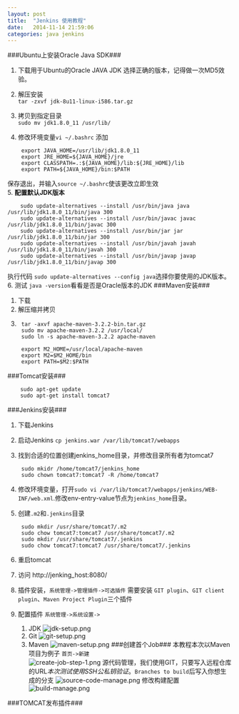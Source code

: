 ```yaml
---
layout: post
title:  "Jenkins 使用教程"
date:   2014-11-14 21:59:06
categories: java jenkins
---
```

###Ubuntu上安装Oracle Java SDK###
1. 下载用于Ubuntu的Oracle JAVA JDK 选择正确的版本，记得做一次MD5效验。
2. 解压安装  
	`tar -zxvf jdk-8u11-linux-i586.tar.gz`
3. 拷贝到指定目录  
	`sudo mv jdk1.8.0_11 /usr/lib/`
4. 修改环境变量`vi ~/.bashrc` 添加  

		export JAVA_HOME=/usr/lib/jdk1.8.0_11  
		export JRE_HOME=${JAVA_HOME}/jre  
		export CLASSPATH=.:${JAVA_HOME}/lib:${JRE_HOME}/lib  
		export PATH=${JAVA_HOME}/bin:$PATH  

  保存退出，并输入`source ~/.bashrc`使该更改立即生效  
5. **配置默认JDK版本**  

		sudo update-alternatives --install /usr/bin/java java /usr/lib/jdk1.8.0_11/bin/java 300
		sudo update-alternatives --install /usr/bin/javac javac /usr/lib/jdk1.8.0_11/bin/javac 300
		sudo update-alternatives --install /usr/bin/jar jar /usr/lib/jdk1.8.0_11/bin/jar 300
		sudo update-alternatives --install /usr/bin/javah javah /usr/lib/jdk1.8.0_11/bin/javah 300
		sudo update-alternatives --install /usr/bin/javap javap /usr/lib/jdk1.8.0_11/bin/javap 300
执行代码 `sudo update-alternatives --config java`选择你要使用的JDK版本。  
6. 测试 `java -version`看看是否是Oracle版本的JDK
###Maven安装###
1. 下载
2. 解压缩并拷贝  
3. 
		tar -axvf apache-maven-3.2.2-bin.tar.gz
		sudo mv apache-maven-3.2.2 /usr/local/
		sudo ln -s apache-maven-3.2.2 apache-maven

		export M2_HOME=/usr/local/apache-maven
		export M2=$M2_HOME/bin
		export PATH=$M2:$PATH
###Tomcat安装###

		sudo apt-get update
		sudo apt-get install tomcat7

###Jenkins安装###
1. 下载Jenkins
2. 启动Jenkins `cp jenkins.war /var/lib/tomcat7/webapps`
3. 找到合适的位置创建jenkins_home目录，并修改目录所有者为tomcat7

		sudo mkidr /home/tomcat7/jenkins_home
		sudo chown tomcat7:tomcat7 -R /home/tomcat7
3. 修改环境变量，打开`sudo vi /var/lib/tomcat7/webapps/jenkins/WEB-INF/web.xml`.修改env-entry-value节点为`jenkins_home`目录。
4. 创建`.m2`和`.jenkins`目录

		sudo mkdir /usr/share/tomcat7/.m2
		sudo chow tomcat7:tomcat7 /usr/share/tomcat7/.m2
		sudo mkdir /usr/share/tomcat7/.jenkins
		sudo chow tomcat7:tomcat7 /usr/share/tomcat7/.jenkins
4. 重启tomcat
3. 访问 http://jenking_host:8080/
4. 插件安装，`系统管理->管理插件->可选插件` 需要安装 `GIT plugin`、`GIT client plugin`、`Maven Project Plugin`三个插件
5. 配置插件 `系统管理->系统设置->`
	1. JDK
	![jdk-setup.png](http://guohai163.github.io/doc-pic/jenkins-tutorial/jdk-setup.png)
	2. Git
	![git-setup.png](http://guohai163.github.io/doc-pic/jenkins-tutorial/git-setup.png)
	3. Maven
	![maven-setup.png](http://guohai163.github.io/doc-pic/jenkins-tutorial/maven-setup.png)
###创建首个Job###
本教程本次以Maven项目为例子 `首页->新建`  
![create-job-step-1.png](http://guohai163.github.io/doc-pic/jenkins-tutorial/create-job-step-1.png)
源代码管理，我们使用GIT，只要写入远程仓库的URL*本次测试使用SSH公私钥验证*。`Branches to build`后写入你想生成的分支 
![source-code-manage.png](http://guohai163.github.io/doc-pic/jenkins-tutorial/source-code-manage.png)
修改构建配置
![build-manage.png](http://guohai163.github.io/doc-pic/jenkins-tutorial/build-manage.png)


###TOMCAT发布插件###

